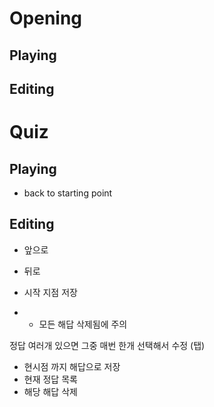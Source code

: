 

# Opening

## Playing


## Editing




# Quiz

## Playing
- back to starting point 


## Editing
- 앞으로
- 뒤로

- 시작 지점 저장
- - 모든 해답 삭제됨에 주의

정답 여러개 있으면 그중 매번 한개 선택해서 수정 (탭)
- 현시점 까지 해답으로 저장
- 현재 정답 목록
- 해당 해답 삭제